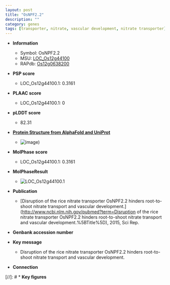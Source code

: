 ```yaml
---
layout: post
title: "OsNPF2.2"
description: ""
category: genes
tags: [transporter, nitrate, vascular development, nitrate transporter]
---
```


* **Information**  
    + Symbol: OsNPF2.2  
    + MSU: [LOC_Os12g44100](http://rice.plantbiology.msu.edu/cgi-bin/ORF_infopage.cgi?orf=LOC_Os12g44100)  
    + RAPdb: [Os12g0638200](http://rapdb.dna.affrc.go.jp/viewer/gbrowse_details/irgsp1?name=Os12g0638200)  

* **PSP score**  
    + LOC_Os12g44100.1: 0.3161 

* **PLAAC score**  
    + LOC_Os12g44100.1: 0 

* **pLDDT score**
    + 82.31

* **[Protein Structure from AlphaFold and UniProt](https://www.uniprot.org/uniprotkb/Q2QLL1/entry#structure)**
    + ![image](https://ricepsp.github.io/images/Q2/AF-Q2QLL1-F1.png))

* **MolPhase score**
    + LOC_Os12g44100.1: 0.3161

* **MolPhaseResult**
    + ![LOC_Os12g44100.1](https://ricepsp.github.io/pictures/LOC_Os12g/LOC_Os12g44100.1.png)

* **Publication**  
    + [Disruption of the rice nitrate transporter OsNPF2.2 hinders root-to-shoot nitrate transport and vascular development.](http://www.ncbi.nlm.nih.gov/pubmed?term=Disruption of the rice nitrate transporter OsNPF2.2 hinders root-to-shoot nitrate transport and vascular development.%5BTitle%5D), 2015, Sci Rep.

* **Genbank accession number**  

* **Key message**  
    + Disruption of the rice nitrate transporter OsNPF2.2 hinders root-to-shoot nitrate transport and vascular development.

* **Connection**  

[//]: # * **Key figures**  


